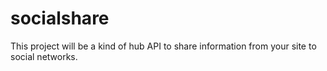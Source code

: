 socialshare
===========

This project will be a kind of hub API to share information from your site to social networks.